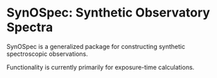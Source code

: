 # SynOSpec: Synthetic Observatory Spectra

SynOSpec is a generalized package for constructing synthetic
spectroscopic observations.

Functionality is currently primarily for exposure-time calculations.

